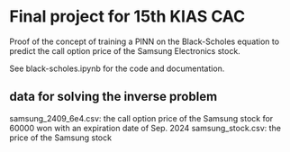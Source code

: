 # Final project for 15th KIAS CAC

Proof of the concept of training a PINN on the Black-Scholes equation to predict the call option price of the Samsung Electronics stock.

See black-scholes.ipynb for the code and documentation.

## data for solving the inverse problem

samsung_2409_6e4.csv: the call option price of the Samsung stock for 60000 won with an expiration date of Sep. 2024 
samsung_stock.csv: the price of the Samsung stock
